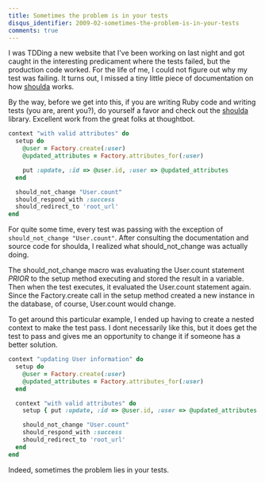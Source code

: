 ```yaml
---
title: Sometimes the problem is in your tests
disqus_identifier: 2009-02-sometimes-the-problem-is-in-your-tests
comments: true
---
```


I was TDDing a new website that I've been working on last night and got caught in the interesting predicament where the tests failed, but the production code worked. For the life of me, I could not figure out why my test was failing. It turns out, I missed a tiny little piece of documentation on how [shoulda][1] works.

By the way, before we get into this, if you are writing Ruby code and writing tests (you are, arent you?), do yourself a favor and check out the [shoulda][1] library. Excellent work from the great folks at thoughtbot.

``` ruby
context "with valid attributes" do
  setup do
    @user = Factory.create(:user)
    @updated_attributes = Factory.attributes_for(:user)

    put :update, :id => @user.id, :user => @updated_attributes
  end

  should_not_change "User.count"
  should_respond_with :success
  should_redirect_to 'root_url'
end
```

For quite some time, every test was passing with the exception of `should_not_change "User.count"`. After consulting the documentation and source code for shoulda, I realized what should_not_change was actually doing.

The should_not_change macro was evaluating the User.count statement *PRIOR* to the setup method executing and stored the result in a variable. Then when the test executes, it evaluated the User.count statement again. Since the Factory.create call in the setup method created a new instance in the database, of course, User.count would change.

To get around this particular example, I ended up having to create a nested context to make the test pass. I dont necessarily like this, but it does get the test to pass and gives me an opportunity to change it if someone has a better solution.

``` ruby
context "updating User information" do
  setup do
    @user = Factory.create(:user)
    @updated_attributes = Factory.attributes_for(:user)
  end

  context "with valid attributes" do
    setup { put :update, :id => @user.id, :user => @updated_attributes }

    should_not_change "User.count"
    should_respond_with :success
    should_redirect_to 'root_url'
  end
end
```

Indeed, sometimes the problem lies in your tests.

[1]: http://thoughtbot.com/projects/shoulda/
